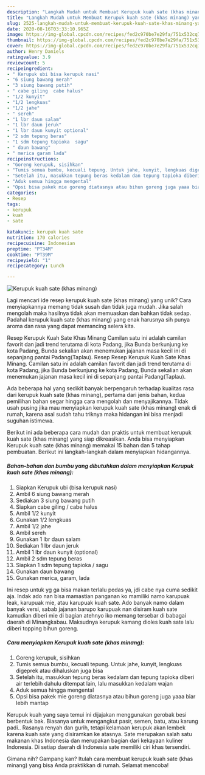 ```yaml
---
description: "Langkah Mudah untuk Membuat Kerupuk kuah sate (khas minang) yang Bisa Manjain Lidah"
title: "Langkah Mudah untuk Membuat Kerupuk kuah sate (khas minang) yang Bisa Manjain Lidah"
slug: 2525-langkah-mudah-untuk-membuat-kerupuk-kuah-sate-khas-minang-yang-bisa-manjain-lidah
date: 2020-08-16T03:33:10.965Z
image: https://img-global.cpcdn.com/recipes/fed2c970be7e29fa/751x532cq70/kerupuk-kuah-sate-khas-minang-foto-resep-utama.jpg
thumbnail: https://img-global.cpcdn.com/recipes/fed2c970be7e29fa/751x532cq70/kerupuk-kuah-sate-khas-minang-foto-resep-utama.jpg
cover: https://img-global.cpcdn.com/recipes/fed2c970be7e29fa/751x532cq70/kerupuk-kuah-sate-khas-minang-foto-resep-utama.jpg
author: Henry Daniels
ratingvalue: 3.9
reviewcount: 5
recipeingredient:
- " Kerupuk ubi bisa kerupuk nasi"
- "6 siung bawang merah"
- "3 siung bawang putih"
- " cabe giling  cabe halus"
- "1/2 kunyit"
- "1/2 lengkuas"
- "1/2 jahe"
- " sereh"
- "1 lbr daun salam"
- "1 lbr daun jeruk"
- "1 lbr daun kunyit optional"
- "2 sdm tepung beras"
- "1 sdm tepung tapioka  sagu"
- " daun bawang"
- " merica garam lada"
recipeinstructions:
- "Goreng kerupuk, sisihkan"
- "Tumis semua bumbu, kecuali tepung. Untuk jahe, kunyit, lengkuas digeprek atau dihaluskan juga bisa"
- "Setelah itu, masukkan tepung beras kedalam dan tepung tapioka diberi air terlebih dahulu ditempat lain, lalu masukkan kedalam wajan"
- "Aduk semua hingga mengental"
- "Opsi bisa pakek mie goreng diatasnya atau bihun goreng juga yaaa biar lebih mantap"
categories:
- Resep
tags:
- kerupuk
- kuah
- sate

katakunci: kerupuk kuah sate 
nutrition: 170 calories
recipecuisine: Indonesian
preptime: "PT34M"
cooktime: "PT39M"
recipeyield: "1"
recipecategory: Lunch

---
```



![Kerupuk kuah sate (khas minang)](https://img-global.cpcdn.com/recipes/fed2c970be7e29fa/751x532cq70/kerupuk-kuah-sate-khas-minang-foto-resep-utama.jpg)

Lagi mencari ide resep kerupuk kuah sate (khas minang) yang unik? Cara menyiapkannya memang tidak susah dan tidak juga mudah. Jika salah mengolah maka hasilnya tidak akan memuaskan dan bahkan tidak sedap. Padahal kerupuk kuah sate (khas minang) yang enak harusnya sih punya aroma dan rasa yang dapat memancing selera kita.

Resep Kerupuk Kuah Sate Khas Minang Camilan satu ini adalah camilan favorit dan jadi trend terutama di kota Padang, jika Bunda berkunjung ke kota Padang, Bunda sekalian akan menemukan jajanan masa kecil ini di sepanjang pantai Padang(Taplau). Resep Resep Kerupuk Kuah Sate Khas Minang. Camilan satu ini adalah camilan favorit dan jadi trend terutama di kota Padang, jika Bunda berkunjung ke kota Padang, Bunda sekalian akan menemukan jajanan masa kecil ini di sepanjang pantai Padang(Taplau).

Ada beberapa hal yang sedikit banyak berpengaruh terhadap kualitas rasa dari kerupuk kuah sate (khas minang), pertama dari jenis bahan, kedua pemilihan bahan segar hingga cara mengolah dan menyajikannya. Tidak usah pusing jika mau menyiapkan kerupuk kuah sate (khas minang) enak di rumah, karena asal sudah tahu triknya maka hidangan ini bisa menjadi suguhan istimewa.


Berikut ini ada beberapa cara mudah dan praktis untuk membuat kerupuk kuah sate (khas minang) yang siap dikreasikan. Anda bisa menyiapkan Kerupuk kuah sate (khas minang) memakai 15 bahan dan 5 tahap pembuatan. Berikut ini langkah-langkah dalam menyiapkan hidangannya.

<!--inarticleads1-->

##### Bahan-bahan dan bumbu yang dibutuhkan dalam menyiapkan Kerupuk kuah sate (khas minang):

1. Siapkan  Kerupuk ubi (bisa kerupuk nasi)
1. Ambil 6 siung bawang merah
1. Sediakan 3 siung bawang putih
1. Siapkan  cabe giling / cabe halus
1. Ambil 1/2 kunyit
1. Gunakan 1/2 lengkuas
1. Ambil 1/2 jahe
1. Ambil  sereh
1. Gunakan 1 lbr daun salam
1. Sediakan 1 lbr daun jeruk
1. Ambil 1 lbr daun kunyit (optional)
1. Ambil 2 sdm tepung beras
1. Siapkan 1 sdm tepung tapioka / sagu
1. Gunakan  daun bawang
1. Gunakan  merica, garam, lada


Ini resep untuk yg ga bisa makan terlalu pedas ya, jdi cabe nya cuma sedikit aja. Indak ado nan bisa mamastian panganan ko mamiliki namo karupuak leak, karupuak mie, atau karupuak kuah sate. Ado banyak namo dalam banyak versi, sabab jajanan barupo karupuak nan disiram kuah sate kamudian diberi mie di bagian atehnyo iko memang tersebar di babagai daerah di Minangkabau. Maksudnya kerupuk kamang dioles kuah sate lalu diberi topping bihun goreng. 

<!--inarticleads2-->

##### Cara menyiapkan Kerupuk kuah sate (khas minang):

1. Goreng kerupuk, sisihkan
1. Tumis semua bumbu, kecuali tepung. Untuk jahe, kunyit, lengkuas digeprek atau dihaluskan juga bisa
1. Setelah itu, masukkan tepung beras kedalam dan tepung tapioka diberi air terlebih dahulu ditempat lain, lalu masukkan kedalam wajan
1. Aduk semua hingga mengental
1. Opsi bisa pakek mie goreng diatasnya atau bihun goreng juga yaaa biar lebih mantap


Kerupuk kuah yang saya temui ini dijajakan menggunakan gerobak besi berbentuk bak. Biasanya untuk mengangkut pasir, semen, batu, atau karung padi.. Rasanya renyah dan gurih, tetapi kelamaan kerupuk akan lembek karena kuah sate yang disiramkan ke atasnya. Sate merupakan salah satu makanan khas Indonesia dan merupakan bagian dari kekayaan kuliner Indonesia. Di setiap daerah di Indonesia sate memiliki ciri khas tersendiri. 

Gimana nih? Gampang kan? Itulah cara membuat kerupuk kuah sate (khas minang) yang bisa Anda praktikkan di rumah. Selamat mencoba!
